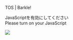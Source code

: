 TOS | Barkle!

JavaScriptを有効にしてください  
Please turn on your JavaScript

![](/static-assets/splash.png?1728867610534)